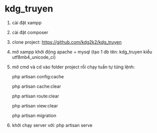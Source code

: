 # kdg_truyen

1. cài đặt xampp
2. cài đặt composer
3. clone project: https://github.com/kdg2k2/kdg_truyen
4. mở xampp khởi động apache + mysql (tạo 1 db tên: kdg_truyen kiểu utf8mb4_unicode_ci)
5. mở cmd và cd vào folder project rồi chạy tuần tự từng lệnh:


    php artisan config:cache


    php artisan cache:clear 


    php artisan route:clear 


    php artisan view:clear


    php artisan migration


6. khởi chạy server với: php artisan serve
